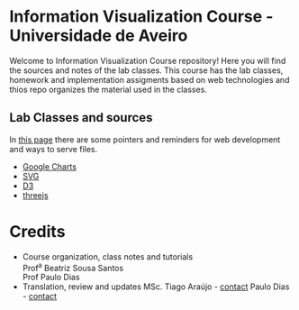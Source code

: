# Information Visualization Course - Universidade de Aveiro

Welcome to Information Visualization Course repository! Here you will find the sources and notes of the lab classes. This course has the lab classes, homework and implementation assigments based on web technologies and thios repo organizes the material used in the classes. 

## Lab Classes and sources
In [this page](./webtech.md) there are some pointers and reminders for web development and ways to serve files.  
* [Google Charts](./GoogleCharts/)
* [SVG](./SVG/)
* [D3](./D3/)
* [threejs](./threejs/)


# Credits
* Course organization, class notes and tutorials  
Prof<sup>a</sup> Beatriz Sousa Santos  
Prof Paulo Dias  
* Translation, review and updates
MSc. Tiago Araújo - [contact](mailto:tiagodavi70@gmail.com)
Paulo Dias - [contact](mailto:paulo.dias@ua.pt)
